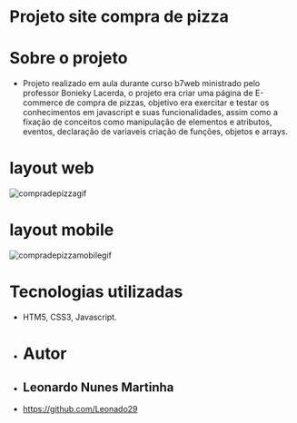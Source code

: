 # Projeto site compra de pizza 

# Sobre o projeto
- Projeto realizado em aula durante curso b7web ministrado pelo professor Bonieky Lacerda, o projeto era criar uma página de E-commerce de compra de pizzas, objetivo era exercitar e testar os conhecimentos em javascript e suas funcionalidades, assim como a fixação de conceitos como manipulação de elementos e atributos, eventos, declaração de variaveis criação de funções, objetos e arrays. 
# layout web
![compradepizzagif](https://github.com/Leonado29/Projeto-Site-de-venda-de-Pizza/blob/master/compradepizzagif.gif)
# layout mobile 
![compradepizzamobilegif](https://github.com/Leonado29/Projeto-Site-de-venda-de-Pizza/blob/master/compradepizzamobilegif.gif)
# Tecnologias utilizadas 
- HTM5, CSS3, Javascript.
- # Autor
- ## Leonardo Nunes Martinha 
- https://github.com/Leonado29




